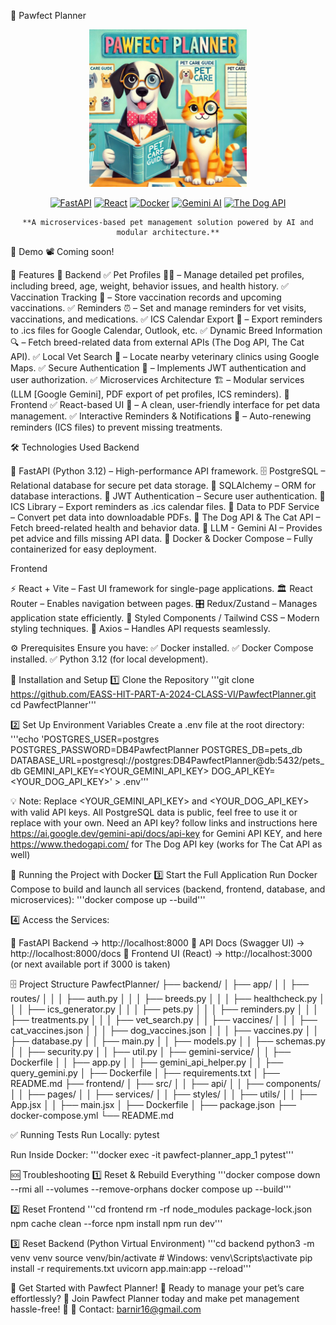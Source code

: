 🐾 Pawfect Planner

<div align="center">
  <img src="frontend/public/EntryBackground.png" alt="Pawfect Planner Logo" width="50%">

  [![FastAPI](https://img.shields.io/badge/FastAPI-005571?style=for-the-badge&logo=fastapi)](https://fastapi.tiangolo.com)
  [![React](https://img.shields.io/badge/React-20232A?style=for-the-badge&logo=react&logoColor=61DAFB)](https://reactjs.org)
  [![Docker](https://img.shields.io/badge/Docker-2496ED?style=for-the-badge&logo=docker&logoColor=white)](https://docker.com)
  [![Gemini AI](https://img.shields.io/badge/Gemini-AI-blue?style=for-the-badge&logo=google&logoColor=white)](https://gemini.google.com/chat)
  [![The Dog API](https://img.shields.io/badge/The%20Dog%20API-🐶-blue?style=for-the-badge)](https://thedogapi.com/)

    **A microservices-based pet management solution powered by AI and modular architecture.**
</div>

🎥 Demo
📽️ Coming soon!

📌 Features
🔹 Backend
✅ Pet Profiles 🐶🐱 – Manage detailed pet profiles, including breed, age, weight, behavior issues, and health history.
✅ Vaccination Tracking 💉 – Store vaccination records and upcoming vaccinations.
✅ Reminders ⏰ – Set and manage reminders for vet visits, vaccinations, and medications.
✅ ICS Calendar Export 📅 – Export reminders to .ics files for Google Calendar, Outlook, etc.
✅ Dynamic Breed Information 🔍 – Fetch breed-related data from external APIs (The Dog API, The Cat API).
✅ Local Vet Search 🏥 – Locate nearby veterinary clinics using Google Maps.
✅ Secure Authentication 🔐 – Implements JWT authentication and user authorization.
✅ Microservices Architecture 🏗️ – Modular services (LLM [Google Gemini], PDF export of pet profiles, ICS reminders).
🔹 Frontend
✅ React-based UI 🎨 – A clean, user-friendly interface for pet data management.
✅ Interactive Reminders & Notifications 🔔 – Auto-renewing reminders (ICS files) to prevent missing treatments.

🛠️ Technologies Used
Backend

🚀 FastAPI (Python 3.12) – High-performance API framework.
🗄 PostgreSQL – Relational database for secure pet data storage.
📡 SQLAlchemy – ORM for database interactions.
🔑 JWT Authentication – Secure user authentication.
📅 ICS Library – Export reminders as .ics calendar files.
📄 Data to PDF Service – Convert pet data into downloadable PDFs.
🐶 The Dog API & The Cat API – Fetch breed-related health and behavior data.
🤖 LLM - Gemini AI – Provides pet advice and fills missing API data.
🐳 Docker & Docker Compose – Fully containerized for easy deployment.

Frontend

⚡ React + Vite – Fast UI framework for single-page applications.
🏛 React Router – Enables navigation between pages.
🎛 Redux/Zustand – Manages application state efficiently.
🎨 Styled Components / Tailwind CSS – Modern styling techniques.
🔄 Axios – Handles API requests seamlessly.


⚙️ Prerequisites
Ensure you have:
✅ Docker installed.
✅ Docker Compose installed.
✅ Python 3.12 (for local development).

🚀 Installation and Setup
1️⃣ Clone the Repository
'''git clone https://github.com/EASS-HIT-PART-A-2024-CLASS-VI/PawfectPlanner.git
cd PawfectPlanner'''

2️⃣ Set Up Environment Variables
Create a .env file at the root directory:
'''echo 'POSTGRES_USER=postgres
POSTGRES_PASSWORD=DB4PawfectPlanner
POSTGRES_DB=pets_db
DATABASE_URL=postgresql://postgres:DB4PawfectPlanner@db:5432/pets_db
GEMINI_API_KEY=<YOUR_GEMINI_API_KEY>
DOG_API_KEY=<YOUR_DOG_API_KEY>' > .env'''

💡 Note: Replace <YOUR_GEMINI_API_KEY> and <YOUR_DOG_API_KEY> with valid API keys. All PostgreSQL data is public, feel free to use it or replace with your own.
Need an API key? follow links and instructions here <https://ai.google.dev/gemini-api/docs/api-key> for Gemini API KEY, and here <https://www.thedogapi.com/> for The Dog API key (works for The Cat API as well)

🐳 Running the Project with Docker
3️⃣ Start the Full Application
Run Docker Compose to build and launch all services (backend, frontend, database, and microservices):
'''docker compose up --build'''

4️⃣ Access the Services:

🚀 FastAPI Backend → http://localhost:8000
📑 API Docs (Swagger UI) → http://localhost:8000/docs
🎨 Frontend UI (React) → http://localhost:3000 (or next available port if 3000 is taken)


🗄️ Project Structure
PawfectPlanner/
├── backend/
│   ├── app/
│   │   ├── routes/
│   │   │   ├── auth.py
│   │   │   ├── breeds.py
│   │   │   ├── healthcheck.py
│   │   │   ├── ics_generator.py
│   │   │   ├── pets.py
│   │   │   ├── reminders.py
│   │   │   ├── treatments.py
│   │   │   ├── vet_search.py
│   │   ├── vaccines/
│   │   │   ├── cat_vaccines.json
│   │   │   ├── dog_vaccines.json
│   │   │   ├── vaccines.py
│   │   ├── database.py
│   │   ├── main.py
│   │   ├── models.py
│   │   ├── schemas.py
│   │   ├── security.py
│   │   ├── util.py
│   ├── gemini-service/
│   │   ├── Dockerfile
│   │   ├── app.py
│   │   ├── gemini_api_helper.py
│   │   ├── query_gemini.py
│   ├── Dockerfile
│   ├── requirements.txt
│   ├── README.md
├── frontend/
│   ├── src/
│   │   ├── api/
│   │   ├── components/
│   │   ├── pages/
│   │   ├── services/
│   │   ├── styles/
│   │   ├── utils/
│   │   ├── App.jsx
│   │   ├── main.jsx
│   ├── Dockerfile
│   ├── package.json
├── docker-compose.yml
└── README.md

✅ Running Tests
Run Locally:
pytest

Run Inside Docker:
'''docker exec -it pawfect-planner_app_1 pytest'''

🆘 Troubleshooting
1️⃣ Reset & Rebuild Everything
'''docker compose down --rmi all --volumes --remove-orphans
docker compose up --build'''

2️⃣ Reset Frontend
'''cd frontend
rm -rf node_modules package-lock.json
npm cache clean --force
npm install
npm run dev'''

3️⃣ Reset Backend (Python Virtual Environment)
'''cd backend
python3 -m venv venv
source venv/bin/activate  # Windows: venv\Scripts\activate
pip install -r requirements.txt
uvicorn app.main:app --reload'''


🎉 Get Started with Pawfect Planner!
🚀 Ready to manage your pet’s care effortlessly?
📢 Join Pawfect Planner today and make pet management hassle-free! 🐾
📧 Contact: barnir16@gmail.com
